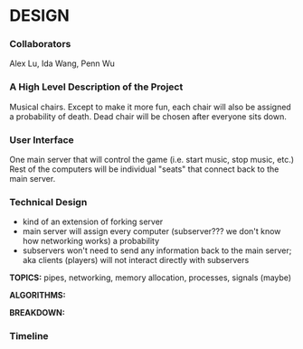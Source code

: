 # DESIGN

### Collaborators
Alex Lu, Ida Wang, Penn Wu

### A High Level Description of the Project
Musical chairs. Except to make it more fun, each chair will also be assigned a probability of death. Dead chair will be chosen after everyone sits down.

### User Interface
One main server that will control the game (i.e. start music, stop music, etc.)  
Rest of the computers will be individual "seats" that connect back to the main server.  

### Technical Design
- kind of an extension of forking server
- main server will assign every computer (subserver??? we don't know how networking works) a probability
- subservers won't need to send any information back to the main server; aka clients (players) will not interact directly with  subservers

**TOPICS:** pipes, networking, memory allocation, processes, signals (maybe)

**ALGORITHMS:**

**BREAKDOWN:** 

### Timeline

